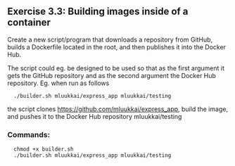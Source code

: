 ## Exercise 3.3: Building images inside of a container

Create a new script/program that downloads a repository from GitHub, builds a Dockerfile located in the root, and then publishes it into the Docker Hub.

The script could eg. be designed to be used so that as the first argument it gets the GitHub repository and as the second argument the Docker Hub repository. Eg. when run as follows

```
  ./builder.sh mluukkai/express_app mluukkai/testing
```

the script clones https://github.com/mluukkai/express_app, build the image, and pushes it to the Docker Hub repository mluukkai/testing

### Commands:

```
  chmod +x builder.sh
  ./builder.sh mluukkai/express_app mluukkai/testing
```
